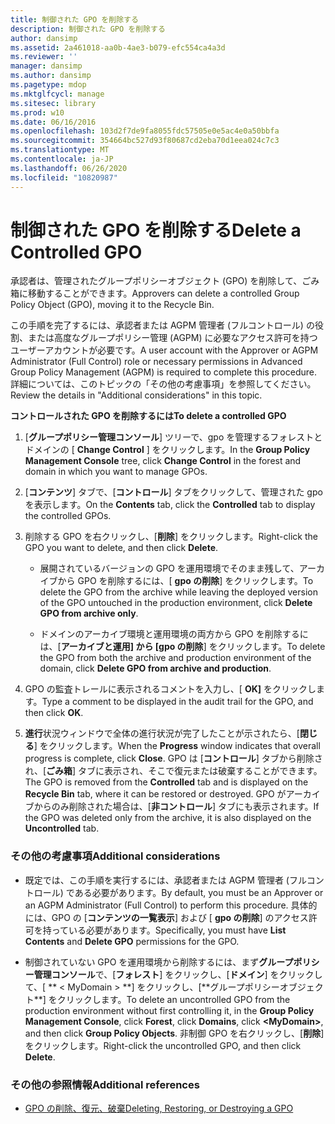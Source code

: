 ```yaml
---
title: 制御された GPO を削除する
description: 制御された GPO を削除する
author: dansimp
ms.assetid: 2a461018-aa0b-4ae3-b079-efc554ca4a3d
ms.reviewer: ''
manager: dansimp
ms.author: dansimp
ms.pagetype: mdop
ms.mktglfcycl: manage
ms.sitesec: library
ms.prod: w10
ms.date: 06/16/2016
ms.openlocfilehash: 103d2f7de9fa8055fdc57505e0e5ac4e0a50bbfa
ms.sourcegitcommit: 354664bc527d93f80687cd2eba70d1eea024c7c3
ms.translationtype: MT
ms.contentlocale: ja-JP
ms.lasthandoff: 06/26/2020
ms.locfileid: "10820987"
---
```

# <span data-ttu-id="ebbed-103">制御された GPO を削除する</span><span class="sxs-lookup"><span data-stu-id="ebbed-103">Delete a Controlled GPO</span></span>


<span data-ttu-id="ebbed-104">承認者は、管理されたグループポリシーオブジェクト (GPO) を削除して、ごみ箱に移動することができます。</span><span class="sxs-lookup"><span data-stu-id="ebbed-104">Approvers can delete a controlled Group Policy Object (GPO), moving it to the Recycle Bin.</span></span>

<span data-ttu-id="ebbed-105">この手順を完了するには、承認者または AGPM 管理者 (フルコントロール) の役割、または高度なグループポリシー管理 (AGPM) に必要なアクセス許可を持つユーザーアカウントが必要です。</span><span class="sxs-lookup"><span data-stu-id="ebbed-105">A user account with the Approver or AGPM Administrator (Full Control) role or necessary permissions in Advanced Group Policy Management (AGPM) is required to complete this procedure.</span></span> <span data-ttu-id="ebbed-106">詳細については、このトピックの「その他の考慮事項」を参照してください。</span><span class="sxs-lookup"><span data-stu-id="ebbed-106">Review the details in "Additional considerations" in this topic.</span></span>

**<span data-ttu-id="ebbed-107">コントロールされた GPO を削除するには</span><span class="sxs-lookup"><span data-stu-id="ebbed-107">To delete a controlled GPO</span></span>**

1.  <span data-ttu-id="ebbed-108">[**グループポリシー管理コンソール**] ツリーで、gpo を管理するフォレストとドメインの [ **Change Control** ] をクリックします。</span><span class="sxs-lookup"><span data-stu-id="ebbed-108">In the **Group Policy Management Console** tree, click **Change Control** in the forest and domain in which you want to manage GPOs.</span></span>

2.  <span data-ttu-id="ebbed-109">[**コンテンツ**] タブで、[**コントロール**] タブをクリックして、管理された gpo を表示します。</span><span class="sxs-lookup"><span data-stu-id="ebbed-109">On the **Contents** tab, click the **Controlled** tab to display the controlled GPOs.</span></span>

3.  <span data-ttu-id="ebbed-110">削除する GPO を右クリックし、[**削除**] をクリックします。</span><span class="sxs-lookup"><span data-stu-id="ebbed-110">Right-click the GPO you want to delete, and then click **Delete**.</span></span>

    -   <span data-ttu-id="ebbed-111">展開されているバージョンの GPO を運用環境でそのまま残して、アーカイブから GPO を削除するには、[ **gpo の削除**] をクリックします。</span><span class="sxs-lookup"><span data-stu-id="ebbed-111">To delete the GPO from the archive while leaving the deployed version of the GPO untouched in the production environment, click **Delete GPO from archive only**.</span></span>

    -   <span data-ttu-id="ebbed-112">ドメインのアーカイブ環境と運用環境の両方から GPO を削除するには、[**アーカイブと運用] から [gpo の削除**] をクリックします。</span><span class="sxs-lookup"><span data-stu-id="ebbed-112">To delete the GPO from both the archive and production environment of the domain, click **Delete GPO from archive and production**.</span></span>

4.  <span data-ttu-id="ebbed-113">GPO の監査トレールに表示されるコメントを入力し、[ **OK]** をクリックします。</span><span class="sxs-lookup"><span data-stu-id="ebbed-113">Type a comment to be displayed in the audit trail for the GPO, and then click **OK**.</span></span>

5.  <span data-ttu-id="ebbed-114">**進行**状況ウィンドウで全体の進行状況が完了したことが示されたら、[**閉じる**] をクリックします。</span><span class="sxs-lookup"><span data-stu-id="ebbed-114">When the **Progress** window indicates that overall progress is complete, click **Close**.</span></span> <span data-ttu-id="ebbed-115">GPO は [**コントロール**] タブから削除され、[**ごみ箱**] タブに表示され、そこで復元または破棄することができます。</span><span class="sxs-lookup"><span data-stu-id="ebbed-115">The GPO is removed from the **Controlled** tab and is displayed on the **Recycle Bin** tab, where it can be restored or destroyed.</span></span> <span data-ttu-id="ebbed-116">GPO がアーカイブからのみ削除された場合は、[**非コントロール**] タブにも表示されます。</span><span class="sxs-lookup"><span data-stu-id="ebbed-116">If the GPO was deleted only from the archive, it is also displayed on the **Uncontrolled** tab.</span></span>

### <span data-ttu-id="ebbed-117">その他の考慮事項</span><span class="sxs-lookup"><span data-stu-id="ebbed-117">Additional considerations</span></span>

-   <span data-ttu-id="ebbed-118">既定では、この手順を実行するには、承認者または AGPM 管理者 (フルコントロール) である必要があります。</span><span class="sxs-lookup"><span data-stu-id="ebbed-118">By default, you must be an Approver or an AGPM Administrator (Full Control) to perform this procedure.</span></span> <span data-ttu-id="ebbed-119">具体的には、GPO の [**コンテンツの一覧表示**] および [ **gpo の削除**] のアクセス許可を持っている必要があります。</span><span class="sxs-lookup"><span data-stu-id="ebbed-119">Specifically, you must have **List Contents** and **Delete GPO** permissions for the GPO.</span></span>

-   <span data-ttu-id="ebbed-120">制御されていない GPO を運用環境から削除するには、まず**グループポリシー管理コンソール**で、[**フォレスト**] をクリックし、[**ドメイン**] をクリックして、[ \*\* &lt; MyDomain &gt; **] をクリックし、[**グループポリシーオブジェクト\*\*] をクリックします。</span><span class="sxs-lookup"><span data-stu-id="ebbed-120">To delete an uncontrolled GPO from the production environment without first controlling it, in the **Group Policy Management Console**, click **Forest**, click **Domains**, click **&lt;MyDomain&gt;**, and then click **Group Policy Objects**.</span></span> <span data-ttu-id="ebbed-121">非制御 GPO を右クリックし、[**削除**] をクリックします。</span><span class="sxs-lookup"><span data-stu-id="ebbed-121">Right-click the uncontrolled GPO, and then click **Delete**.</span></span>

### <span data-ttu-id="ebbed-122">その他の参照情報</span><span class="sxs-lookup"><span data-stu-id="ebbed-122">Additional references</span></span>

-   [<span data-ttu-id="ebbed-123">GPO の削除、復元、破棄</span><span class="sxs-lookup"><span data-stu-id="ebbed-123">Deleting, Restoring, or Destroying a GPO</span></span>](deleting-restoring-or-destroying-a-gpo-agpm40.md)

 

 





